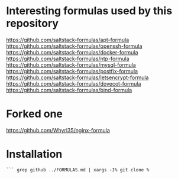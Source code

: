 # Interesting formulas used by this repository

https://github.com/saltstack-formulas/apt-formula
https://github.com/saltstack-formulas/openssh-formula
https://github.com/saltstack-formulas/docker-formula
https://github.com/saltstack-formulas/ntp-formula
https://github.com/saltstack-formulas/mysql-formula
https://github.com/saltstack-formulas/postfix-formula
https://github.com/saltstack-formulas/letsencrypt-formula
https://github.com/saltstack-formulas/dovecot-formula
https://github.com/saltstack-formulas/bind-formula

# Forked one

https://github.com/Whyrl35/nginx-formula

# Installation

``` cd formulas
``` grep github ../FORMULAS.md | xargs -I% git clone %
